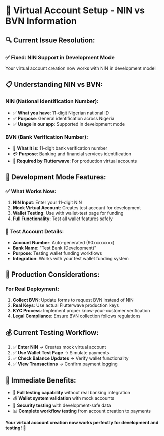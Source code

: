 # 🏦 Virtual Account Setup - NIN vs BVN Information

## 🔍 **Current Issue Resolution:**

### ✅ **Fixed: NIN Support in Development Mode**
Your virtual account creation now works with NIN in development mode!

## 📋 **Understanding NIN vs BVN:**

### **NIN (National Identification Number):**
- ✅ **What you have**: 11-digit Nigerian national ID
- ✅ **Purpose**: General identification across Nigeria
- ✅ **Usage in our app**: Supported in development mode

### **BVN (Bank Verification Number):**
- 🏦 **What it is**: 11-digit bank verification number
- 💳 **Purpose**: Banking and financial services identification
- 🔐 **Required by Flutterwave**: For production virtual accounts

## 🧪 **Development Mode Features:**

### ✅ **What Works Now:**
1. **NIN Input**: Enter your 11-digit NIN
2. **Mock Virtual Account**: Creates test account for development
3. **Wallet Testing**: Use with wallet-test page for funding
4. **Full Functionality**: Test all wallet features safely

### 📝 **Test Account Details:**
- **Account Number**: Auto-generated (90xxxxxxxx)
- **Bank Name**: "Test Bank (Development)"
- **Purpose**: Testing wallet funding workflows
- **Integration**: Works with your test wallet funding system

## 🚀 **Production Considerations:**

### **For Real Deployment:**
1. **Collect BVN**: Update forms to request BVN instead of NIN
2. **Real Keys**: Use actual Flutterwave production keys
3. **KYC Process**: Implement proper know-your-customer verification
4. **Legal Compliance**: Ensure BVN collection follows regulations

## 💰 **Current Testing Workflow:**

1. ✅ **Enter NIN** → Creates mock virtual account
2. ✅ **Use Wallet Test Page** → Simulate payments  
3. ✅ **Check Balance Updates** → Verify wallet functionality
4. ✅ **View Transactions** → Confirm payment logging

## 🎯 **Immediate Benefits:**

- 🧪 **Full testing capability** without real banking integration
- 💰 **Wallet system validation** with mock accounts
- 🔐 **Security testing** with development-safe data
- 📊 **Complete workflow testing** from account creation to payments

**Your virtual account creation now works perfectly for development and testing!** 🎉
